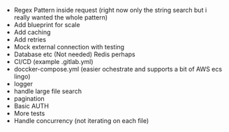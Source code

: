 
- Regex Pattern inside request (right now only the string search but i really wanted the whole pattern)
- Add blueprint for scale
- Add caching 
- Add retries
- Mock external connection with testing
- Database etc (Not needed) Redis perhaps
- CI/CD (example .gitlab.yml)
- doccker-compose.yml (easier ochestrate and supports a bit of AWS ecs lingo)
- logger 
- handle large file search
- pagination 
- Basic AUTH 
- More tests
- Handle concurrency (not iterating on each file)


